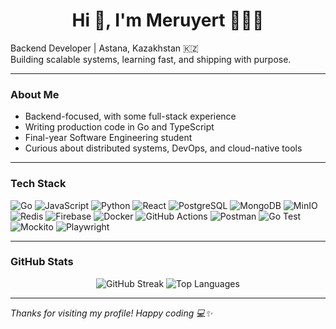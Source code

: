 <h1 align="center">Hi 👋, I'm Meruyert 👩🏻‍💻</h1>

<p align="left">
  Backend Developer | Astana, Kazakhstan 🇰🇿<br>
  Building scalable systems, learning fast, and shipping with purpose.
</p>

---

### About Me

- Backend-focused, with some full-stack experience  
- Writing production code in Go and TypeScript  
- Final-year Software Engineering student  
- Curious about distributed systems, DevOps, and cloud-native tools  

---

### Tech Stack  

![Go](https://img.shields.io/badge/Go-9a009a?style=for-the-badge&logo=go&logoColor=white)
![JavaScript](https://img.shields.io/badge/JavaScript-9a009a?style=for-the-badge&logo=javascript&logoColor=white)
![Python](https://img.shields.io/badge/Python-9a009a?style=for-the-badge&logo=python&logoColor=white)
![React](https://img.shields.io/badge/React-9a009a?style=for-the-badge&logo=react&logoColor=white)
![PostgreSQL](https://img.shields.io/badge/PostgreSQL-9a009a?style=for-the-badge&logo=postgresql&logoColor=white)
![MongoDB](https://img.shields.io/badge/MongoDB-9a009a?style=for-the-badge&logo=mongodb&logoColor=white)
![MinIO](https://img.shields.io/badge/MinIO-9a009a?style=for-the-badge&logo=minio&logoColor=white)
![Redis](https://img.shields.io/badge/Redis-9a009a?style=for-the-badge&logo=redis&logoColor=white)
![Firebase](https://img.shields.io/badge/Firebase-9a009a?style=for-the-badge&logo=firebase&logoColor=white)
![Docker](https://img.shields.io/badge/Docker-9a009a?style=for-the-badge&logo=docker&logoColor=white)
![GitHub Actions](https://img.shields.io/badge/GitHub%20Actions-9a009a?style=for-the-badge&logo=github-actions&logoColor=white)
![Postman](https://img.shields.io/badge/Postman-9a009a?style=for-the-badge&logo=postman&logoColor=white)
![Go Test](https://img.shields.io/badge/Go%20Test-9a009a?style=for-the-badge&logo=go&logoColor=white)
![Mockito](https://img.shields.io/badge/Mockito-9a009a?style=for-the-badge&logo=java&logoColor=white)
![Playwright](https://img.shields.io/badge/Playwright-9a009a?style=for-the-badge&logo=playwright&logoColor=white)

---

### GitHub Stats

<p align="center">
  <img src="https://github-readme-streak-stats.herokuapp.com/?user=meruyert4&theme=midnight-purple&hide_border=false" alt="GitHub Streak" />
  <img src="https://github-readme-stats.vercel.app/api/top-langs/?username=meruyert4&theme=midnight-purple&layout=compact&hide_border=false" alt="Top Languages" />
</p>

---

<p align="left"><i>Thanks for visiting my profile! Happy coding 💻✨</i></p>
